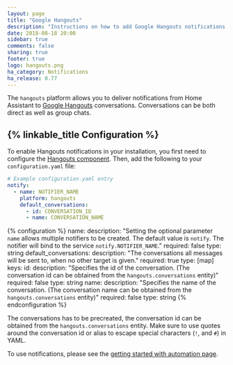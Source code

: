 ```yaml
---
layout: page
title: "Google Hangouts"
description: "Instructions on how to add Google Hangouts notifications to Home Assistant."
date: 2018-08-18 20:00
sidebar: true
comments: false
sharing: true
footer: true
logo: hangouts.png
ha_category: Notifications
ha_release: 0.77
---
```



The `hangouts` platform allows you to deliver notifications from Home Assistant to [Google Hangouts](http://hangouts.google.com) conversations. Conversations can be both direct as well as group chats.

## {% linkable_title Configuration %}

To enable Hangouts notifications in your installation, you first need to configure
the [Hangouts component](/components/hangouts/). Then, add the following to your `configuration.yaml` file:

```yaml
# Example configuration.yaml entry  
notify:
  - name: NOTIFIER_NAME
    platform: hangouts
    default_conversations:
      - id: CONVERSATION_ID
      - name: CONVERSATION_NAME
```

{% configuration %}
name: 
  description: "Setting the optional parameter `name` allows multiple notifiers to be created. The default value is `notify`. The notifier will bind to the service `notify.NOTIFIER_NAME`."
  required: false
  type: string
default_conversations:
  description: "The conversations all messages will be sent to, when no other target is given."
  required: true
  type: [map]
  keys:
    id:
      description: "Specifies the id of the conversation. (The conversation id can be obtained from the `hangouts.conversations` entity)"
      required: false
      type: string
    name:
      description: "Specifies the name of the conversation. (The conversation name can be obtained from the `hangouts.conversations` entity)"
      required: false
      type: string
{% endconfiguration %}

The conversations has to be precreated, the conversation id can be obtained from the `hangouts.conversations` entity. Make sure to use quotes around the conversation id or alias to escape special characters (`!`, and `#`) in YAML.

To use notifications, please see the [getting started with automation page](/getting-started/automation/).

